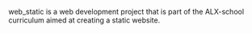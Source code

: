 web_static is a web development project that is part of the ALX-school curriculum aimed at creating a static website.
